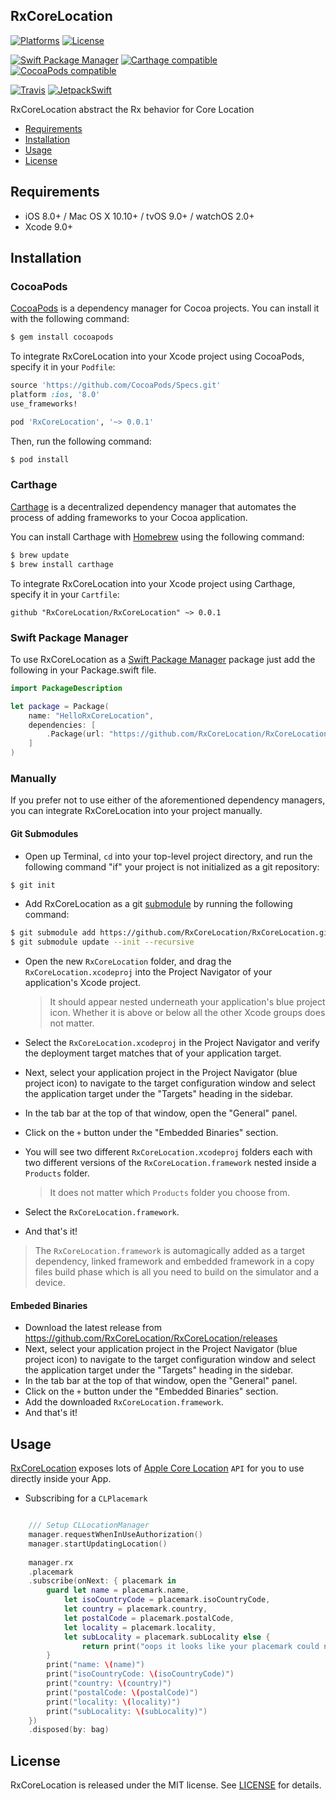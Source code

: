 ## RxCoreLocation

[![Platforms](https://img.shields.io/cocoapods/p/RxCoreLocation.svg)](https://cocoapods.org/pods/RxCoreLocation)
[![License](https://img.shields.io/cocoapods/l/RxCoreLocation.svg)](https://raw.githubusercontent.com/RxCoreLocation/RxCoreLocation/master/LICENSE)

[![Swift Package Manager](https://img.shields.io/badge/Swift%20Package%20Manager-compatible-brightgreen.svg)](https://github.com/apple/swift-package-manager)
[![Carthage compatible](https://img.shields.io/badge/Carthage-compatible-4BC51D.svg?style=flat)](https://github.com/Carthage/Carthage)
[![CocoaPods compatible](https://img.shields.io/cocoapods/v/RxCoreLocation.svg)](https://cocoapods.org/pods/RxCoreLocation)

[![Travis](https://img.shields.io/travis/RxCoreLocation/RxCoreLocation/master.svg)](https://travis-ci.org/RxCoreLocation/RxCoreLocation/branches)
[![JetpackSwift](https://img.shields.io/badge/JetpackSwift-framework-red.svg)](http://github.com/JetpackSwift/Framework)

RxCoreLocation abstract the Rx behavior for Core Location

- [Requirements](#requirements)
- [Installation](#installation)
- [Usage](#usage)
- [License](#license)

## Requirements

- iOS 8.0+ / Mac OS X 10.10+ / tvOS 9.0+ / watchOS 2.0+
- Xcode 9.0+

## Installation

### CocoaPods

[CocoaPods](http://cocoapods.org) is a dependency manager for Cocoa projects. You can install it with the following command:

```bash
$ gem install cocoapods
```

To integrate RxCoreLocation into your Xcode project using CocoaPods, specify it in your `Podfile`:

```ruby
source 'https://github.com/CocoaPods/Specs.git'
platform :ios, '8.0'
use_frameworks!

pod 'RxCoreLocation', '~> 0.0.1'
```

Then, run the following command:

```bash
$ pod install
```

### Carthage

[Carthage](https://github.com/Carthage/Carthage) is a decentralized dependency manager that automates the process of adding frameworks to your Cocoa application.

You can install Carthage with [Homebrew](http://brew.sh/) using the following command:

```bash
$ brew update
$ brew install carthage
```

To integrate RxCoreLocation into your Xcode project using Carthage, specify it in your `Cartfile`:

```ogdl
github "RxCoreLocation/RxCoreLocation" ~> 0.0.1
```
### Swift Package Manager

To use RxCoreLocation as a [Swift Package Manager](https://swift.org/package-manager/) package just add the following in your Package.swift file.

``` swift
import PackageDescription

let package = Package(
    name: "HelloRxCoreLocation",
    dependencies: [
        .Package(url: "https://github.com/RxCoreLocation/RxCoreLocation.git", "0.0.1")
    ]
)
```

### Manually

If you prefer not to use either of the aforementioned dependency managers, you can integrate RxCoreLocation into your project manually.

#### Git Submodules

- Open up Terminal, `cd` into your top-level project directory, and run the following command "if" your project is not initialized as a git repository:

```bash
$ git init
```

- Add RxCoreLocation as a git [submodule](http://git-scm.com/docs/git-submodule) by running the following command:

```bash
$ git submodule add https://github.com/RxCoreLocation/RxCoreLocation.git
$ git submodule update --init --recursive
```

- Open the new `RxCoreLocation` folder, and drag the `RxCoreLocation.xcodeproj` into the Project Navigator of your application's Xcode project.

    > It should appear nested underneath your application's blue project icon. Whether it is above or below all the other Xcode groups does not matter.

- Select the `RxCoreLocation.xcodeproj` in the Project Navigator and verify the deployment target matches that of your application target.
- Next, select your application project in the Project Navigator (blue project icon) to navigate to the target configuration window and select the application target under the "Targets" heading in the sidebar.
- In the tab bar at the top of that window, open the "General" panel.
- Click on the `+` button under the "Embedded Binaries" section.
- You will see two different `RxCoreLocation.xcodeproj` folders each with two different versions of the `RxCoreLocation.framework` nested inside a `Products` folder.

    > It does not matter which `Products` folder you choose from.

- Select the `RxCoreLocation.framework`.

- And that's it!

> The `RxCoreLocation.framework` is automagically added as a target dependency, linked framework and embedded framework in a copy files build phase which is all you need to build on the simulator and a device.

#### Embeded Binaries

- Download the latest release from https://github.com/RxCoreLocation/RxCoreLocation/releases
- Next, select your application project in the Project Navigator (blue project icon) to navigate to the target configuration window and select the application target under the "Targets" heading in the sidebar.
- In the tab bar at the top of that window, open the "General" panel.
- Click on the `+` button under the "Embedded Binaries" section.
- Add the downloaded `RxCoreLocation.framework`.
- And that's it!

## Usage
[RxCoreLocation](https://github.com/RxSwiftCommunity/RxCoreLocation) exposes lots of  [Apple Core Location](https://developer.apple.com/documentation/corelocation)  `API` for you to use directly inside your  App.

-  Subscribing for a `CLPlacemark`
```swift

    /// Setup CLLocationManager
    manager.requestWhenInUseAuthorization()
    manager.startUpdatingLocation()
    
    manager.rx
    .placemark
    .subscribe(onNext: { placemark in
        guard let name = placemark.name,
            let isoCountryCode = placemark.isoCountryCode,
            let country = placemark.country,
            let postalCode = placemark.postalCode,
            let locality = placemark.locality,
            let subLocality = placemark.subLocality else {
                return print("oops it looks like your placemark could not be computed")
        }
        print("name: \(name)")
        print("isoCountryCode: \(isoCountryCode)")
        print("country: \(country)")
        print("postalCode: \(postalCode)")
        print("locality: \(locality)")
        print("subLocality: \(subLocality)")
    })
    .disposed(by: bag)
```
## License

RxCoreLocation is released under the MIT license. See [LICENSE](https://github.com/RxCoreLocation/RxCoreLocation/blob/master/LICENSE) for details.

